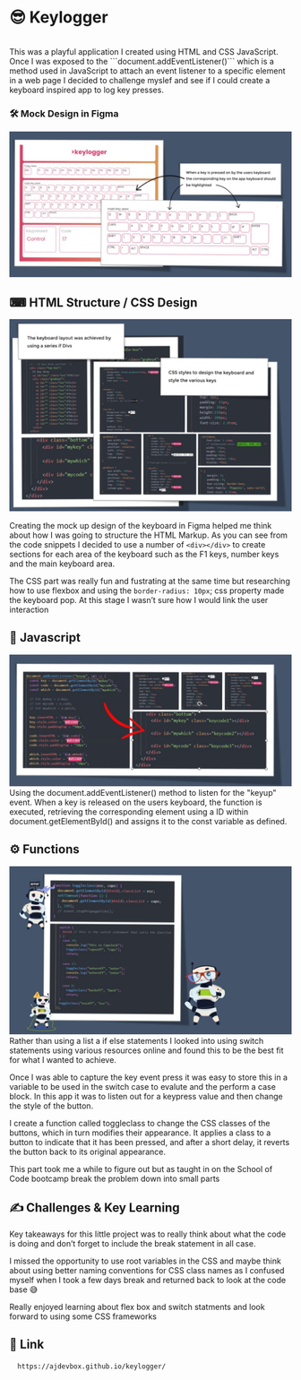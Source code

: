 # 😎 Keylogger 
<br>
This was a playful application I created using HTML and CSS JavaScript.  Once I was exposed to the ```document.addEventListener()``` which is a method used in JavaScript to attach an event listener to a specific element in a web page I decided to challenge myslef and see if I could create a keyboard inspired app to log key presses.

### 🛠 Mock Design in Figma
![Mock Design](figma.jpg)

## ⌨ HTML Structure / CSS Design 
![HTML and CSS Code ](codesnippet.jpg)

Creating the mock up design of the keyboard in Figma helped me think about how I was going to structure the HTML Markup.  As you can see from the code snippets I decided to use a number of ```<div></div>``` to create sections for each area of the keyboard such as the F1 keys, number keys and the main keyboard area.  

The CSS part was really fun and fustrating at the same time but researching how to use flexbox and using the ```border-radius: 10px```; css property made the keyboard pop.   At this stage I wasn’t sure how I would link the user interaction

## 💎 Javascript 
![JS Code ](javascript.jpg)
Using the document.addEventListener() method to listen for the "keyup" event. When a key is released on the users keyboard, the function is executed, retrieving the corresponding element using a ID within document.getElementById() and assigns it to the const variable as defined.

## ⚙ Functions 
![JS Code ](switch.jpg)
Rather than using a list a if else statements I looked into using switch statements using various resources online and found this to be the best fit for what I wanted to achieve.  

Once I was able to capture the key event press it was easy to store this in a variable to be used in the switch case to evalute and the perform  a case block.  In this app it was to listen out for a keypress value and then change the style of the button.  

I create a function called toggleclass to change the CSS classes of the buttons, which in turn modifies their appearance. It applies a class to a button to indicate that it has been pressed, and after a short delay, it reverts the button back to its original appearance. 

This part took me a while to figure out but as taught in on the School of Code bootcamp break the problem down into small parts 


## ✍ Challenges & Key Learning
Key takeaways for this little project was to really think about what the code is doing and don’t forget to include the break statement in all case.


I missed the opportunity to use root variables in the CSS and maybe think about using better naming conventions for CSS class names as I confused myself when I took a few days break and returned back to look at the code base 😅

Really enjoyed learning about flex box and switch statments and look forward to using some CSS frameworks 

## 🎯 Link 

      https://ajdevbox.github.io/keylogger/

##  


